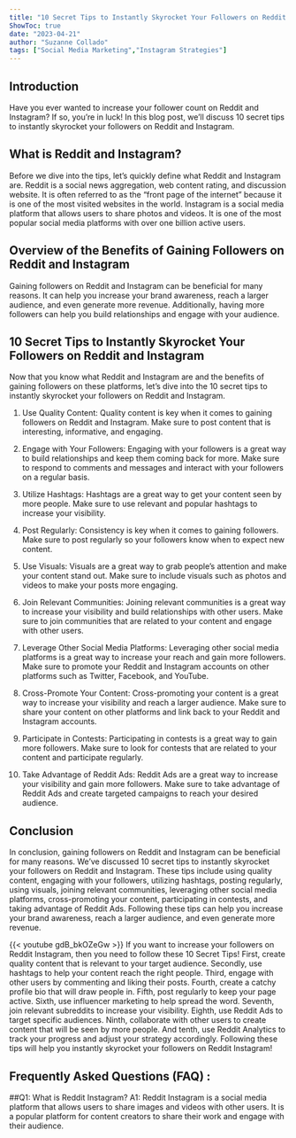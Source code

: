 ```yaml
---
title: "10 Secret Tips to Instantly Skyrocket Your Followers on Reddit Instagram!"
ShowToc: true 
date: "2023-04-21"
author: "Suzanne Collado" 
tags: ["Social Media Marketing","Instagram Strategies"]
---
```

## Introduction 

Have you ever wanted to increase your follower count on Reddit and Instagram? If so, you’re in luck! In this blog post, we’ll discuss 10 secret tips to instantly skyrocket your followers on Reddit and Instagram. 

## What is Reddit and Instagram?

Before we dive into the tips, let’s quickly define what Reddit and Instagram are. Reddit is a social news aggregation, web content rating, and discussion website. It is often referred to as the “front page of the internet” because it is one of the most visited websites in the world. Instagram is a social media platform that allows users to share photos and videos. It is one of the most popular social media platforms with over one billion active users. 

## Overview of the Benefits of Gaining Followers on Reddit and Instagram

Gaining followers on Reddit and Instagram can be beneficial for many reasons. It can help you increase your brand awareness, reach a larger audience, and even generate more revenue. Additionally, having more followers can help you build relationships and engage with your audience. 

## 10 Secret Tips to Instantly Skyrocket Your Followers on Reddit and Instagram

Now that you know what Reddit and Instagram are and the benefits of gaining followers on these platforms, let’s dive into the 10 secret tips to instantly skyrocket your followers on Reddit and Instagram. 

1. Use Quality Content: Quality content is key when it comes to gaining followers on Reddit and Instagram. Make sure to post content that is interesting, informative, and engaging. 

2. Engage with Your Followers: Engaging with your followers is a great way to build relationships and keep them coming back for more. Make sure to respond to comments and messages and interact with your followers on a regular basis. 

3. Utilize Hashtags: Hashtags are a great way to get your content seen by more people. Make sure to use relevant and popular hashtags to increase your visibility. 

4. Post Regularly: Consistency is key when it comes to gaining followers. Make sure to post regularly so your followers know when to expect new content. 

5. Use Visuals: Visuals are a great way to grab people’s attention and make your content stand out. Make sure to include visuals such as photos and videos to make your posts more engaging. 

6. Join Relevant Communities: Joining relevant communities is a great way to increase your visibility and build relationships with other users. Make sure to join communities that are related to your content and engage with other users. 

7. Leverage Other Social Media Platforms: Leveraging other social media platforms is a great way to increase your reach and gain more followers. Make sure to promote your Reddit and Instagram accounts on other platforms such as Twitter, Facebook, and YouTube. 

8. Cross-Promote Your Content: Cross-promoting your content is a great way to increase your visibility and reach a larger audience. Make sure to share your content on other platforms and link back to your Reddit and Instagram accounts. 

9. Participate in Contests: Participating in contests is a great way to gain more followers. Make sure to look for contests that are related to your content and participate regularly. 

10. Take Advantage of Reddit Ads: Reddit Ads are a great way to increase your visibility and gain more followers. Make sure to take advantage of Reddit Ads and create targeted campaigns to reach your desired audience. 

## Conclusion 

In conclusion, gaining followers on Reddit and Instagram can be beneficial for many reasons. We’ve discussed 10 secret tips to instantly skyrocket your followers on Reddit and Instagram. These tips include using quality content, engaging with your followers, utilizing hashtags, posting regularly, using visuals, joining relevant communities, leveraging other social media platforms, cross-promoting your content, participating in contests, and taking advantage of Reddit Ads. Following these tips can help you increase your brand awareness, reach a larger audience, and even generate more revenue.

{{< youtube gdB_bkOZeGw >}} 
If you want to increase your followers on Reddit Instagram, then you need to follow these 10 Secret Tips! First, create quality content that is relevant to your target audience. Secondly, use hashtags to help your content reach the right people. Third, engage with other users by commenting and liking their posts. Fourth, create a catchy profile bio that will draw people in. Fifth, post regularly to keep your page active. Sixth, use influencer marketing to help spread the word. Seventh, join relevant subreddits to increase your visibility. Eighth, use Reddit Ads to target specific audiences. Ninth, collaborate with other users to create content that will be seen by more people. And tenth, use Reddit Analytics to track your progress and adjust your strategy accordingly. Following these tips will help you instantly skyrocket your followers on Reddit Instagram!

## Frequently Asked Questions (FAQ) :
##Q1: What is Reddit Instagram?
A1: Reddit Instagram is a social media platform that allows users to share images and videos with other users. It is a popular platform for content creators to share their work and engage with their audience.




